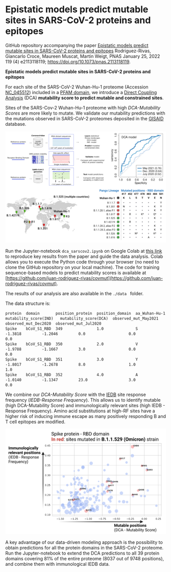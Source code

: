 # Epistatic models predict mutable sites in SARS-CoV-2 proteins and epitopes 

GitHub repository accompanying the paper [Epistatic models predict mutable sites in SARS-CoV-2 proteins and epitopes](https://www.pnas.org/content/119/4/e2113118119) Rodriguez-Rivas, Giancarlo Croce, Maureen Muscat, Martin Weigt, PNAS January 25, 2022 119 (4) e2113118119; https://doi.org/10.1073/pnas.2113118119.

**Epistatic models predict mutable sites in SARS-CoV-2 proteins and epitopes**

For each site of the SARS-CoV-2 Wuhan-Hu-1 proteome (Accession [NC_045512](https://www.genome.jp/dbget-bin/www_bget?refseq:NC_045512)) included in a [PFAM domain](http://pfam.xfam.org/), we introduce a  [Direct Coupling Analysis](https://en.wikipedia.org/wiki/Direct_coupling_analysis) (DCA) **mutability score to predict mutable and constrained sites**. 


Sites of the SARS-Cov-2 Wuhan-Hu-1 proteome with high *DCA-Mutability Scores* are more likely to mutate. We validate our mutability predictions with the mutations observed in SARS-CoV-2 proteomes deposited in the [GISAID](https://www.gisaid.org/) database.

![](pipeline2.png)

Run the Jupyter-notebook ```dca_sarscov2.ipynb``` on Google Colab at [this link](https://colab.research.google.com/github/GiancarloCroce/DCA_SARS-CoV-2/blob/main/dca_sarscov2.ipynb) to reproduce key results from the paper and guide the data analysis. Colab allows you to execute the Python code through your browser (no need to clone the GitHub repository on your local machine). 
The code for training sequence-based models to predict mutability scores is available at [https://github.com/juan-rodriguez-rivas/covmut](https://github.com/juan-rodriguez-rivas/covmut). 


The results of our analysis are also available in the ```./data ``` folder.

The data structure is:
```
protein  domain	      position_protein  position_domain  aa_Wuhan-Hu-1  mutability_score(IND) 	mutability_score(DCA)  observed_mut_May2021  observed_mut_Dec2020  observed_mut_Jul2020
Spike  	 bCoV_S1_RBD  349               1.0              S              -1.3818			-1.2046			0.0                   0.0                   0.0
Spike  	 bCoV_S1_RBD  350               2.0              V              -1.9788			-1.1667			3.0                   0.0                   0.0
Spike  	 bCoV_S1_RBD  351               3.0              Y              -1.8017			-1.2678			8.0                   1.0                   1.0
Spike    bCoV_S1_RBD  352               4.0              A              -1.0140			-1.1347			23.0                  3.0                   0.0
```

We combine our *DCA-Mutability Score* with the [IEDB](https://www.iedb.org/) site response frequency (*IEDB-Response Frequency*). This allows us to identify mutable (high DCA-Mutability Score) and immunologically relevant sites (high IEDB - Response Frequency). Amino acid substitutions at high-RF sites have a higher risk of inducing immune escape as many positively responding B and T cell epitopes are modified.  

![](IEDB_DCA_Spike_RBD_Omicron.png)

A key advantage of our data-driven modeling approach is the possibility to obtain predictions for all the protein domains in the SARS-CoV-2 proteome. Run the Jupyter-notebook to extend the DCA predictions to all 39 protein domains covering 81% of the entire proteome (8037 out of 9748 positions), and combine them with immunological IEDB data.
